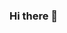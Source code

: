 ### Hi there 👋

<!--
**Xuyang-FD/Xuyang-FD** is a ✨ _special_ ✨ repository because its `README.md` (this file) appears on your GitHub profile.

Here are some ideas to get you started:

- 🔭 I’m currently studying on `Fudan University`
- 🌱 I’m currently learning `Computer Vision`
- 👯 I’m looking to collaborate on ...
- 🤔 I’m looking for help with ...
- 💬 Ask me about ...
- 📫 How to reach me: xyduan19@fudan.edu.cn
- 😄 Pronouns: ...
- ⚡ Fun fact: ...
-->
